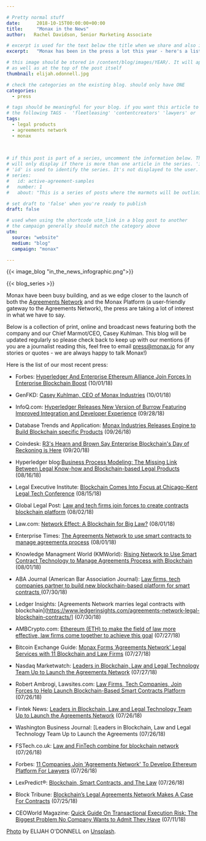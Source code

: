 ```yaml
---

# Pretty normal stuff
date:      2018-10-15T00:00:00+00:00
title:     "Monax in the News"
author:   Rachel Davidson, Senior Marketing Associate

# excerpt is used for the text below the title when we share and also is the summary of the post on https://monax.io/blog
excerpt:   "Monax has been in the press a lot this year - here's a list of the highlights (updated regularly)"

# this image should be stored in /content/blog/images/YEAR/. It will appear as a thumbnail on any listings,
# as well as at the top of the post itself
thumbnail: elijah.odonnell.jpg

# check the categories on the existing blog. should only have ONE
categories:
  - press

# tags should be meaningful for your blog. if you want this article to show on a 'use case' page, you can use
# the following TAGS -  'fleetleasing' 'contentcreators' 'lawyers' or 'corporate'
tags:
  - legal products
  - agreements network
  - monax
  
  

# if this post is part of a series, uncomment the information below. The 'article series' box
# will only display if there is more than one article in the series. 'id', 'number' and 'about' all must be present.
# 'id' is used to identify the series. It's not displayed to the user.
# series:
#   id: active-agreement-samples
#   number: 1
#   about: "This is a series of posts where the marmots will be outlining how the Monax Platform and the Agreements Network can be used in harmony to create the legal products of the future."

# set draft to 'false' when you're ready to publish
draft: false

# used when using the shortcode utm_link in a blog post to another
# the campaign generally should match the category above
utm:
  source: "website"
  medium: "blog"
  campaign: "monax"

---
```


<!-- In general the filename below should match thumbnail category above -->
{{< image_blog "in_the_news_infographic.png">}}

<!-- if this article is part of a series, related articles will automatically appear here -->
{{< blog_series >}}

<!-- Content markdown here - first title on page is auto generated from title in frontmatter -->
Monax have been busy building, and as we edge closer to the launch of both the [Agreements Network](https://agreements.network) and the Monax Platform (a user-friendly gateway to the Agreements Network), the press are taking a lot of interest in what we have to say.

Below is a collection of print, online and broadcast news featuring both the company and our Chief Marmot/CEO, Casey Kuhlman. This blog will be updated regularly so please check back to keep up with our mentions (if you are a journalist reading this, feel free to email press@monax.io for any stories or quotes - we are always happy to talk Monax!)

Here is the list of our most recent press:

- Forbes: [Hyperledger And Enterprise Ethereum Alliance Join Forces In Enterprise Blockchain Boost](https://www.forbes.com/sites/astanley/2018/10/01/hyperledger-and-enterprise-ethereum-alliance-join-forces-in-enterprise-blockchain-boost/#210f1b0a4aa) (10/01/18)

- GenFKD: [Casey Kuhlman, CEO of Monax Industries](http://www.genfkd.org/casey-kuhlman-ceo-of-monax-industries?utm_campaign=coschedule&utm_source=twitter&utm_medium=GenFKD&utm_content=Casey%20Kuhlman,%20CEO%20of%20Monax%20Industries) (10/01/18)

- InfoQ.com:
[Hyperledger Releases New Version of Burrow Featuring Improved Integration and Developer Experience](https://www.infoq.com/news/2018/09/Hyperledger-Burrow-DevExperience?utm_campaign=infoq_content&utm_source=infoq&utm_medium=feed&utm_term=global) (09/28/18)

- Database Trends and Application:
[Monax Industries Releases Engine to Build Blockchain specific Products](http://www.dbta.com/Editorial/News-Flashes/Monax-Industries-Releases-Engine-to-Build-Blockchain-specific-Products-127659.aspx) (09/26/18)

- Coindesk: [R3's Hearn and Brown Say Enterprise Blockchain's Day of Reckoning is Here](https://www.coindesk.com/r3s-hearn-and-brown-say-enterprise-blockchains-day-of-reckoning-is-here/) (09/20/18)

- Hyperledger blog:[Business Process Modeling: The Missing Link Between Legal Know-how and Blockchain-based Legal Products](https://www.hyperledger.org/blog/2018/08/16/business-process-modeling-the-missing-link-between-legal-know-how-and-blockchain-based-legal-products) (08/16/18)

- Legal Executive Institute:  [Blockchain Comes Into Focus at Chicago-Kent Legal Tech Conference](http://www.legalexecutiveinstitute.com/blockchain-chicago-kent-legal-tech-conference/) (08/15/18)

- Global Legal Post: [Law and tech firms join forces to create contracts blockchain platform](http://www.globallegalpost.com/big-stories/law-and-tech-firms-join-forces-to-create-contracts-blockchain-platform-35036351/) (08/02/18)

- Law.com: [Network Effect: A Blockchain for Big Law?](https://www.law.com/2018/08/01/whats-next-robots-find-crooks-in-congress-plus-downloadable-guns-blockchain-meets-big-law/?slreturn=20180702145512) (08/01/18)

- Enterprise Times: [The Agreements Network to use smart contracts to manage agreements process](https://www.enterprisetimes.co.uk/2018/08/01/the-agreements-network-to-use-smart-contracts-to-manage-agreements-process/) (08/01/18)

- Knowledge Managment World (KMWorld): [Rising Network to Use Smart Contract Technology to Manage Agreements Process with Blockchain](http://www.kmworld.com/Articles/News/News/Rising-Network-to-Use-Smart-Contract-Technology-to-Manage-Agreements-Process-with-Blockchain-126637.aspx) (08/01/18)

- ABA Journal (American Bar Association Journal): [Law firms, tech companies partner to build new blockchain-based platform for smart contracts ](http://www.abajournal.com/news/article/law_firms_tech_companies_partner_to_build_new_blockchain_based_platform_for) (07/30/18)

- Ledger Insights: [Agreements Network marries legal contracts with blockchain](https://www.ledgerinsights.com/agreements-network-legal-blockchain-contracts/] (07/30/18)

- AMBCrypto.com: [Ethereum (ETH) to make the field of law more effective, law firms come together to achieve this goal](https://ambcrypto.com/ethereum-eth-to-make-the-field-of-law-more-effective-law-firms-come-together-to-achieve-this-goal/) (07/27/18)

- Bitcoin Exchange Guide: [Monax Forms ‘Agreements Network’ Legal Services with 11 Blockchain and Law Firms](https://bitcoinexchangeguide.com/monax-forms-agreements-network-legal-services-with-11-blockchain-and-law-firms/) (07/27/18)

- Nasdaq Marketwatch: [Leaders in Blockchain, Law and Legal Technology Team Up to Launch the Agreements Network](https://www.marketwatch.com/press-release/leaders-in-blockchain-law-and-legal-technology-team-up-to-launch-the-agreements-network-2018-07-26) (07/27/18)

- Robert Ambrogi, Lawsites.com: [Law Firms, Tech Companies, Join Forces to Help Launch Blockchain-Based Smart Contracts Platform](https://www.lawsitesblog.com/2018/07/law-firms-tech-companies-join-forces-help-launch-blockchain-based-smart-contracts-platform.html) (07/26/18)

- Fintek News: [Leaders in Blockchain, Law and Legal Technology Team Up to Launch the Agreements Network](http://finteknews.com/leaders-in-blockchain-law-and-legal-technology-team-up-to-launch-the-agreements-network/) (07/26/18)

- Washington Business Journal: [Leaders in Blockchain, Law and Legal Technology Team Up to Launch the Agreements (07/26/18)

- FSTech.co.uk: [Law and FinTech combine for blockchain network](http://www.fstech.co.uk/fst/Agreements_Network_Law_FinTech_Collaboration.php) (07/26/18)

- Forbes: [11 Companies Join 'Agreements Network' To Develop Ethereum Platform For Lawyers](https://www.forbes.com/sites/sarahhansen/2018/07/26/11-companies-join-agreements-network-to-develop-ethereum-platform-for-lawyers/#15ba0fb04aec) (07/26/18)

- LexPredict®: [Blockchain, Smart Contracts, and The Law](https://www.lexpredict.com/2018/05/blockchain-smart-contracts-law/) (07/26/18)

- Block Tribune: [Blockchain’s Legal Agreements Network Makes A Case For Contracts](https://blocktribune.com/blockchains-legal-agreements-network-makes-a-case-for-contracts/) (07/25/18)

- CEOWorld Magazine: [Quick Guide On Transactional Execution Risk: The Biggest Problem No Company Wants to Admit They Have](https://ceoworld.biz/2018/07/11/quick-guide-on-transactional-execution-risk-the-biggest-problem-no-company-wants-to-admit-they-have/) (07/11/18)

[Photo](https://unsplash.com/photos/t8T_yUgCKSM) by ELIJAH O'DONNELL on [Unsplash](https://unsplash.com).
